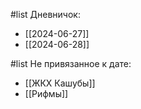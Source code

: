 #list Дневничок:
- [[2024-06-27]]
- [[2024-06-28]]

#list Не привязанное к дате:
- [[ЖКХ Кашубы]]
- [[Рифмы]]
